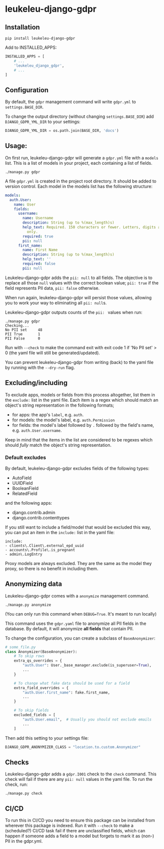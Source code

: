# leukeleu-django-gdpr

## Installation

```
pip install leukeleu-django-gdpr
```

Add to INSTALLED_APPS:

```python
INSTALLED_APPS = [
    # ...
    'leukeleu_django_gdpr',
    # ...
]
```

## Configuration

By default, the `gdpr` management command will write `gdpr.yml` to `settings.BASE_DIR`.

To change the output directory (without changing `settings.BASE_DIR`) add
`DJANGO_GDPR_YML_DIR` to your settings:

```python
DJANGO_GDPR_YML_DIR = os.path.join(BASE_DIR, 'docs')
```

## Usage:

On first run, leukeleu-django-gdpr will generate a `gdpr.yml` file with a `models` list. This is
a list of models in your project, each containing a list of fields.

```
./manage.py gdpr
```

A file `gdpr.yml` is created in the project root directory. It should be added to
version control. Each model in the models list has the following structure:

```yaml
models:
  auth.User:
    name: User
    fields:
      username:
        name: Username
        description: String (up to %(max_length)s)
        help_text: Required. 150 characters or fewer. Letters, digits and @/./+/-/_
          only.
        required: true
        pii: null
      first_name:
        name: First Name
        description: String (up to %(max_length)s)
        help_text: ''
        required: false
        pii: null
```

Leukeleu-django-gdpr adds the `pii: null` to all fields. The objective is to replace all those
`null` values with the correct boolean value; `pii: true` if the field represents PII
data, `pii: false` otherwise.

When run again, leukeleu-django-gdpr will persist those values, allowing you to work your way to
eliminating all `pii: null`s.

Leukeleu-django-gdpr outputs counts of the `pii: ` values when run:

```
./manage.py gdpr
Checking...
No PII set     48
PII True       1
PII False      0
```

Run with `--check` to make the command exit with exit code 1 if 'No PII set' > 0 (the
yaml file will still be generated/updated).

You can prevent leukeleu-django-gdpr from writing (back) to the yaml file by running with the
`--dry-run` flag.

## Excluding/including

To exclude apps, models or fields from this process altogether, list them in the
`exclude:` list in the yaml file. Each item is a regex which should match an object's
string representation in the following formats;

* for apps: the app's `label`, e.g. `auth`.
* for models: the model's label, e.g. `auth.Permission`
* for fields: the model's label followed by `.` followed by the field's name, e.g.
  `auth.User.username`.

Keep in mind that the items in the list are considered to be regexes which should
_fully_ match the object's string representation.

### Default excludes

By default, leukeleu-django-gdpr excludes fields of the following types:

*  AutoField
*  UUIDField
*  BooleanField
*  RelatedField

and the following apps:

* django.contrib.admin
* django.contrib.contenttypes

If you still want to include a field/model that would be excluded this way, you can put
an item in the `include:` list in the yaml file:

```
include:
- clients\.Client\.external_epd_uuid
- accounts\.Profile\.is_pregnant
- admin\.LogEntry
```

Proxy models are always excluded. They are the same as the model they proxy,
so there is no benefit in including them.

## Anonymizing data

Leukeleu-django-gdpr comes with a `anonymize` management command.

```
./manage.py anonymize
```

(You can only run this command when `DEBUG=True`. It's meant to run locally)

This command uses the `gdpr.yaml` file to anonymize all PII fields in the database. 
By default, it will anonymize **all fields** that contain PII.

To change the configuration, you can create a subclass of `BaseAnonymizer`:

```python
# some_file.py
class Anonymizer(BaseAnonymizer):
    # To skip rows
    extra_qs_overrides = {
        "auth.User": User._base_manager.exclude(is_superuser=True),
        ...
    }

    # To change what fake data should be used for a field
    extra_field_overrides = {
        "auth.User.first_name": fake.first_name,
        ...
    }

    # To skip fields
    excluded_fields = [
        "auth.User.email",  # Usually you should not exclude emails
        ...
    ]
```

Then add this setting to your settings file:

```python
DJANGO_GDPR_ANONYMIZER_CLASS = "location.to.custom.Anonymizer"
```

## Checks

Leukeleu-django-gdpr adds a `gdpr.I001` check to the `check` command. This check will fail if
there are any `pii: null` values in the yaml file. To run the check, run:

```
./manage.py check
```

## CI/CD

To run this in CI/CD you need to ensure this package can be installed from
wherever this package is indexed. Run it with `--check` to make a (scheduled?) CI/CD task
fail if there are unclassified fields, which can happen if someone adds a field to a model
but forgets to mark it as (non-) PII in the gdpr.yml.
